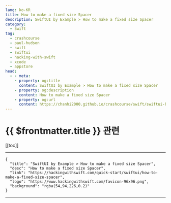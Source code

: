 ```yaml
---
lang: ko-KR
title: How to make a fixed size Spacer
description: SwiftUI by Example > How to make a fixed size Spacer
category:
  - Swift
tag: 
  - crashcourse
  - paul-hudson
  - swift
  - swiftui
  - hacking-with-swift
  - xcode
  - appstore
head:
  - - meta:
    - property: og:title
      content: SwiftUI by Example > How to make a fixed size Spacer
    - property: og:description
      content: How to make a fixed size Spacer
    - property: og:url
      content: https://chanhi2000.github.io/crashcourse/swift/swiftui-by-example/05-stacks-grids-scrollviews/how-to-make-a-fixed-size-spacer.html
---
```


# {{ $frontmatter.title }} 관련

[[toc]]

---

```component VPCard
{
  "title": "SwiftUI by Example > How to make a fixed size Spacer",
  "desc": "How to make a fixed size Spacer",
  "link": "https://hackingwithswift.com/quick-start/swiftui/how-to-make-a-fixed-size-spacer",
  "logo": "https://www.hackingwithswift.com/favicon-96x96.png",
  "background": "rgba(54,94,226,0.2)"
}
```

---

<TagLinks />